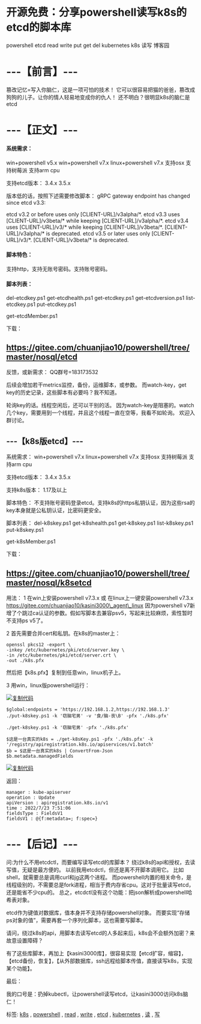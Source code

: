 ﻿---
categories: k4t2
layout: post
permalink: /k4t2/开源免费：分享powershell读写k8s的etcd的脚本库
---

# 开源免费：分享powershell读写k8s的etcd的脚本库


powershell etcd read write put get del kubernetes k8s 读写 博客园

# ---【前言】---

篡改记忆=写入你脑仁，这是一项可怕的技术！
它可以很容易把猫的爸爸，篡改成狗狗的儿子。让你的情人轻易地变成你的仇人！
还不明白？很明显k8s的脑仁是etcd

# ---【正文】---

#### 系统需求：
win+powershell v5.x
win+powershell v7.x
linux+powershell v7.x
支持osx
支持树莓派
支持arm cpu

支持etcd版本：
3.4.x
3.5.x

版本低的话，按照下述需要修改脚本：
gRPC gateway endpoint has changed since etcd v3.3:

etcd v3.2 or before uses only [CLIENT-URL]/v3alpha/\*.
etcd v3.3 uses [CLIENT-URL]/v3beta/\* while keeping [CLIENT-URL]/v3alpha/\*.
etcd v3.4 uses [CLIENT-URL]/v3/\* while keeping [CLIENT-URL]/v3beta/\*.
[CLIENT-URL]/v3alpha/\* is deprecated.
etcd v3.5 or later uses only [CLIENT-URL]/v3/\*.
[CLIENT-URL]/v3beta/\* is deprecated.

#### 脚本特色：
支持http，支持无账号密码。支持账号密码。

#### 脚本列表：
del-etcdkey.ps1
get-etcdhealth.ps1
get-etcdkey.ps1
get-etcdversion.ps1
list-etcdkey.ps1
put-etcdkey.ps1

get-etcdMember.ps1

下载：

## https://gitee.com/chuanjiao10/powershell/tree/master/nosql/etcd

反馈，或新需求：
QQ群号=183173532

后续会增加若干metrics监控，备份，运维脚本，或参数。
而watch-key，get key的历史记录，这些脚本有必要吗？我不知道。

轮询key的话。线程空闲后，还可以干别的活。
因为watch-key是阻塞的。watch几个key，需要用到一个线程，并且这个线程一直在空等，我看不如轮询。
欢迎入群讨论。

## ---【k8s版etcd】---

系统需求：
win+powershell v7.x
linux+powershell v7.x
支持osx
支持树莓派
支持arm cpu

支持etcd版本：
3.4.x
3.5.x

支持k8s版本：
1.17及以上

脚本特色：
不支持账号密码登录etcd。支持k8s的https私钥认证，因为这些rsa的key本身就是公私钥认证，比密码更安全。

脚本列表：
del-k8skey.ps1
get-k8shealth.ps1
get-k8skey.ps1
list-k8skey.ps1
put-k8skey.ps1

get-k8sMember.ps1

下载：

## https://gitee.com/chuanjiao10/powershell/tree/master/nosql/k8setcd

用法：
1 在win上安装powershell v7.3.x
或
在linux上一键安装powershell v7.3.x
https://gitee.com/chuanjiao10/kasini3000\_agent\_linux
因为powershell v7新增了个跳过ca认证的参数。假如写脚本去兼容psv5，写起来比较麻烦，索性暂时不支持ps v5了。

2 首先需要合并cert和私钥。在k8s的master上：

```
openssl pkcs12 -export \
-inkey /etc/kubernetes/pki/etcd/server.key \
-in /etc/kubernetes/pki/etcd/server.crt \
-out ./k8s.pfx
```

然后把【k8s.pfx】复制到任意win，linux机子上。

3 用win，linux版powershell运行：

[![复制代码](https://assets.cnblogs.com/images/copycode.gif)]()

```
$global:endpoints = 'https://192.168.1.2,https://192.168.1.3'
./put-k8skey.ps1 -k '窃脑宅男' -v '食/脑-丧\B' -pfx './k8s.pfx'

./get-k8skey.ps1 -k '窃脑宅男' -pfx './k8s.pfx'

$这是一台真实的k8s = ./get-k8sKey.ps1 -pfx './k8s.pfx' -k '/registry/apiregistration.k8s.io/apiservices/v1.batch'
$b = $这是一台真实的k8s | ConvertFrom-Json
$b.metadata.managedFields
```

[![复制代码](https://assets.cnblogs.com/images/copycode.gif)]()

返回：

```
manager : kube-apiserver
operation : Update
apiVersion : apiregistration.k8s.io/v1
time : 2022/7/23 7:51:06
fieldsType : FieldsV1
fieldsV1 : @{f:metadata=; f:spec=}
```

# ---【后记】---

问:为什么不用etcdctl，而要编写读写etcd的库脚本？
绕过k8s的api和授权，去读写值，无疑是最方便的。
以前我用etcdctl，但还是离不开脚本调用它。
比如shell，就需要总是调用curl和jg这两个进程。
而powershell内置的相关命令，是线程级别的，不需要总是fork进程，相当于费内存省cpu。这对于批量读写etcd，还是能省不少cpu的。
总之，etcdctl没有这个功能：把json解析成powershell哈希表对象。

etcd作为键值对数据库，值本身并不支持存储powershell对象。
而要实现“存储ps对象的值”，需要再套一个序列化脚本，这也需要写脚本。

请问，绕过k8s的api，用脚本去读写etcd的人多起来后，k8s会不会额外加密？来故意设置障碍？

有了这些库脚本，再加上【kasini3000库】，很容易实现【etcd扩容，缩容】，【etcd备份，恢复】，【从外部数据库，ssh远程给脚本传值，直接读写k8s，实现某个功能】。

最后：

我的口号是：扔掉kubectl，让powershell读写etcd，让kasini3000访问k8s脑仁！

标签: [k8s](https://www.cnblogs.com/piapia/tag/k8s/) , [powershell](https://www.cnblogs.com/piapia/tag/powershell/) , [read](https://www.cnblogs.com/piapia/tag/read/) , [write](https://www.cnblogs.com/piapia/tag/write/) , [etcd](https://www.cnblogs.com/piapia/tag/etcd/) , [kubernetes](https://www.cnblogs.com/piapia/tag/kubernetes/) , [读](https://www.cnblogs.com/piapia/tag/%E8%AF%BB/) , [写](https://www.cnblogs.com/piapia/tag/%E5%86%99/)
